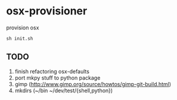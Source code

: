 osx-provisioner
==============

provision osx

````
sh init.sh
````

## TODO

1. finish refactoring osx-defaults
2. port mkpy stuff to python package
3. gimp (http://www.gimp.org/source/howtos/gimp-git-build.html)
4. mkdirs (~/bin ~/dev/test/{shell,python})
